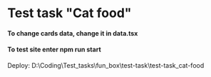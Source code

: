 # Test task "Cat food"

#### To change cards data, change it in data.tsx

#### To test site enter npm run start

Deploy: D:\Coding\Test_tasks\fun_box\test-task\test-task_cat-food
